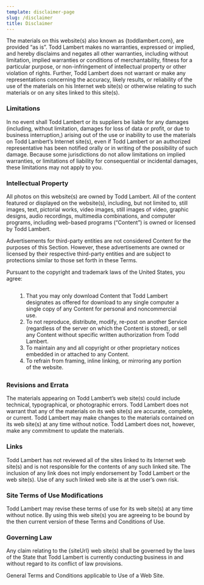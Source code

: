 ```yaml
---
template: disclaimer-page
slug: /disclaimer
title: Disclaimer
---
```


The materials on this website(s) also known as {toddlambert.com}, are provided “as is”. Todd Lambert makes no warranties, expressed or implied, and hereby disclaims and negates all other warranties, including without limitation, implied warranties or conditions of merchantability, fitness for a particular purpose, or non-infringement of intellectual property or other violation of rights. Further, Todd Lambert does not warrant or make any representations concerning the accuracy, likely results, or reliability of the use of the materials on his Internet web site(s) or otherwise relating to such materials or on any sites linked to this site(s).



<h3>Limitations</h3>



<p>In no event shall Todd Lambert or its suppliers be liable for any damages (including, without limitation, damages for loss of data or profit, or due to business interruption,) arising out of the use or inability to use the materials on Todd Lambert’s Internet site(s), even if Todd Lambert or an authorized representative has been notified orally or in writing of the possibility of such damage. Because some jurisdictions do not allow limitations on implied warranties, or limitations of liability for consequential or incidental damages, these limitations may not apply to you.</p>



<h3>Intellectual Property</h3>



<p>All photos on this website(s) are owned by Todd Lambert. All of the content featured or displayed on the website(s), including, but not limited to, still images, text, pictorial works, video images, still images of video, graphic designs, audio recordings, multimedia combinations, and computer programs, including web-based programs (“Content”) is owned or licensed by Todd Lambert.</p>



<p>Advertisements for third-party entities are not considered Content for the purposes of this Section. However, these advertisements are owned or licensed by their respective third-party entities and are subject to protections similar to those set forth in these Terms.</p>



<p>Pursuant to the copyright and trademark laws of the United States, you agree:</p>



<ol style="margin:2em;"><li>That you may only download Content that Todd Lambert designates as offered for download to any single computer a single copy of any Content for personal and noncommercial use.</li><li>To not reproduce, distribute, modify, re-post on another Service (regardless of the server on which the Content is stored), or sell any Content without specific written authorization from Todd Lambert.</li><li>To maintain any and all copyright or other proprietary notices embedded in or attached to any Content.</li><li>To refrain from framing, inline linking, or mirroring any portion of the website.</li></ol>



<h3>Revisions and Errata</h3>



<p>The materials appearing on Todd Lambert’s web site(s) could include technical, typographical, or photographic errors. Todd Lambert does not warrant that any of the materials on its web site(s) are accurate, complete, or current. Todd Lambert may make changes to the materials contained on its web site(s) at any time without notice. Todd Lambert does not, however, make any commitment to update the materials.</p>



<h3>Links</h3>



<p>Todd Lambert has not reviewed all of the sites linked to its Internet web site(s) and is not responsible for the contents of any such linked site. The inclusion of any link does not imply endorsement by Todd Lambert or the web site(s). Use of any such linked web site is at the user’s own risk.</p>



<h3>Site Terms of Use Modifications</h3>



<p>Todd Lambert may revise these terms of use for its web site(s) at any time without notice. By using this web site(s) you are agreeing to be bound by the then current version of these Terms and Conditions of Use.</p>



<h3>Governing Law</h3>



<p>Any claim relating to the {siteUrl} web site(s) shall be governed by the laws of the State that Todd Lambert is currently conducting business in and without regard to its conflict of law provisions.</p>



<p>General Terms and Conditions applicable to Use of a Web Site.</p>